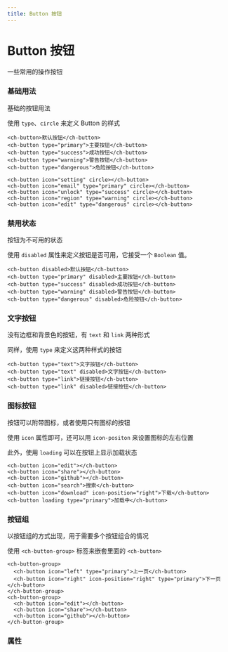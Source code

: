 ```yaml
---
title: Button 按钮
---
```


# Button 按钮

一些常用的操作按钮

### 基础用法

基础的按钮用法

<ButtonBasicDemo></ButtonBasicDemo>

使用 `type`、`circle` 来定义 Button 的样式

```vue
<ch-button>默认按钮</ch-button>
<ch-button type="primary">主要按钮</ch-button>
<ch-button type="success">成功按钮</ch-button>
<ch-button type="warning">警告按钮</ch-button>
<ch-button type="dangerous">危险按钮</ch-button>

<ch-button icon="setting" circle></ch-button>
<ch-button icon="email" type="primary" circle></ch-button>
<ch-button icon="unlock" type="success" circle></ch-button>
<ch-button icon="region" type="warning" circle></ch-button>
<ch-button icon="edit" type="dangerous" circle></ch-button>
```

### 禁用状态

按钮为不可用的状态

<ButtonDisableDemo></ButtonDisableDemo>

使用 `disabled` 属性来定义按钮是否可用，它接受一个 `Boolean` 值。

```vue
<ch-button disabled>默认按钮</ch-button>
<ch-button type="primary" disabled>主要按钮</ch-button>
<ch-button type="success" disabled>成功按钮</ch-button>
<ch-button type="warning" disabled>警告按钮</ch-button>
<ch-button type="dangerous" disabled>危险按钮</ch-button>
```

### 文字按钮

没有边框和背景色的按钮，有 `text` 和 `link` 两种形式

<ButtonTextDemo></ButtonTextDemo>

同样，使用 `type` 来定义这两种样式的按钮

```vue
<ch-button type="text">文字按钮</ch-button>
<ch-button type="text" disabled>文字按钮</ch-button>
<ch-button type="link">链接按钮</ch-button>
<ch-button type="link" disabled>链接按钮</ch-button>
```

### 图标按钮

按钮可以附带图标，或者使用只有图标的按钮

<ButtonIconDemo></ButtonIconDemo>

使用 `icon` 属性即可，还可以用 `icon-positon` 来设置图标的左右位置

此外，使用 `loading` 可以在按钮上显示加载状态

```vue
<ch-button icon="edit"></ch-button>
<ch-button icon="share"></ch-button>
<ch-button icon="github"></ch-button>
<ch-button icon="search">搜索</ch-button>
<ch-button icon="download" icon-position="right">下载</ch-button>
<ch-button loading type="primary">加载中</ch-button>
```

### 按钮组

以按钮组的方式出现，用于需要多个按钮组合的情况

<ButtonGroupDemo></ButtonGroupDemo>

使用 `<ch-button-group>` 标签来嵌套里面的 `<ch-button>`

```vue
<ch-button-group>
  <ch-button icon="left" type="primary">上一页</ch-button>
  <ch-button icon="right" icon-position="right" type="primary">下一页</ch-button>
</ch-button-group>
<ch-button-group>
  <ch-button icon="edit"></ch-button>
  <ch-button icon="share"></ch-button>
  <ch-button icon="github"></ch-button>
</ch-button-group>
```

### 属性

<ButtonAttributesDemo></ButtonAttributesDemo>